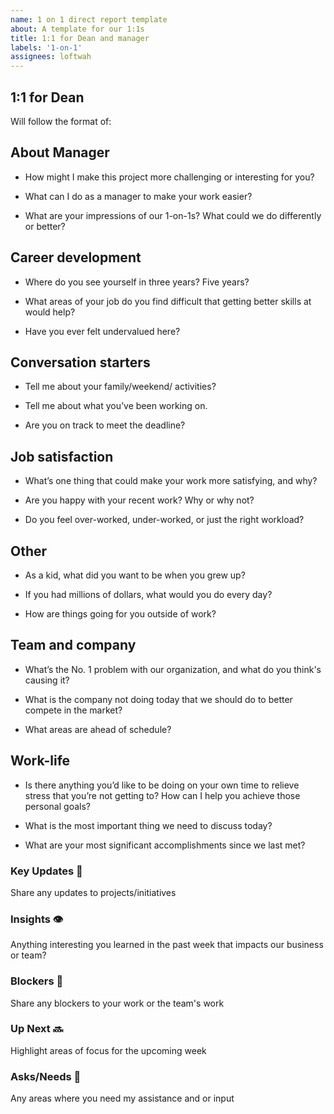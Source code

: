 ```yaml
---
name: 1 on 1 direct report template
about: A template for our 1:1s
title: 1:1 for Dean and manager
labels: '1-on-1'
assignees: loftwah
---
```


## 1:1 for Dean

Will follow the format of:

<!-- start of questions -->
## About Manager

- How might I make this project more challenging or interesting for you?

- What can I do as a manager to make your work easier?

- What are your impressions of our 1-on-1s? What could we do differently or better?

## Career development

- Where do you see yourself in three years? Five years?

- What areas of your job do you find difficult that getting better skills at would help?

- Have you ever felt undervalued here?

## Conversation starters

- Tell me about your family/weekend/ activities?

- Tell me about what you’ve been working on.

- Are you on track to meet the deadline?

## Job satisfaction

- What’s one thing that could make your work more satisfying, and why?

- Are you happy with your recent work? Why or why not?

- Do you feel over-worked, under-worked, or just the right workload?

## Other

- As a kid, what did you want to be when you grew up?

- If you had millions of dollars, what would you do every day?

- How are things going for you outside of work?

## Team and company

- What’s the No. 1 problem with our organization, and what do you think's causing it?

- What is the company not doing today that we should do to better compete in the market?

- What areas are ahead of schedule?

## Work-life

- Is there anything you’d like to be doing on your own time to relieve stress that you’re not getting to? How can I help you achieve those personal goals?

- What is the most important thing we need to discuss today?

- What are your most significant accomplishments since we last met?

<!-- end of questions -->
### Key Updates 🔑

Share any updates to projects/initiatives

### Insights 👁

Anything interesting you learned in the past week that impacts our business or team?

### Blockers 🛑

Share any blockers to your work or the team's work

### Up Next 🔜

Highlight areas of focus for the upcoming week

### Asks/Needs 💬

Any areas where you need my assistance and or input
